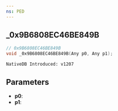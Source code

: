 ```yaml
---
ns: PED
---
```

## _0x9B6808EC46BE849B

```c
// 0x9B6808EC46BE849B
void _0x9B6808EC46BE849B(Any p0, Any p1);
```

```
NativeDB Introduced: v1207
```

## Parameters
* **p0**:
* **p1**:

